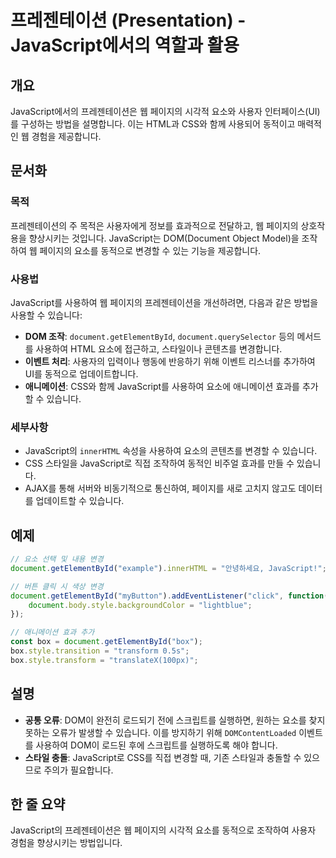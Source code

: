 <!--
Meta Description: # 프레젠테이션 (Presentation) - JavaScript에서의 역할과 활용 ## 개요 JavaScript에서의 프레젠테이션은 웹 페이지의 시각적 요소와 사용자 인터페이스(UI)를 구성하는 방법을 설명합니다. 이는 HTML과 CSS와 함께 사용되어 동적이고 매력...
Meta Keywords: document, 있습니다, 페이지의, 사용하여, getelementbyid
-->

# 프레젠테이션 (Presentation) - JavaScript에서의 역할과 활용

## 개요
JavaScript에서의 프레젠테이션은 웹 페이지의 시각적 요소와 사용자 인터페이스(UI)를 구성하는 방법을 설명합니다. 이는 HTML과 CSS와 함께 사용되어 동적이고 매력적인 웹 경험을 제공합니다.

## 문서화
### 목적
프레젠테이션의 주 목적은 사용자에게 정보를 효과적으로 전달하고, 웹 페이지의 상호작용을 향상시키는 것입니다. JavaScript는 DOM(Document Object Model)을 조작하여 웹 페이지의 요소를 동적으로 변경할 수 있는 기능을 제공합니다.

### 사용법
JavaScript를 사용하여 웹 페이지의 프레젠테이션을 개선하려면, 다음과 같은 방법을 사용할 수 있습니다:
- **DOM 조작**: `document.getElementById`, `document.querySelector` 등의 메서드를 사용하여 HTML 요소에 접근하고, 스타일이나 콘텐츠를 변경합니다.
- **이벤트 처리**: 사용자의 입력이나 행동에 반응하기 위해 이벤트 리스너를 추가하여 UI를 동적으로 업데이트합니다.
- **애니메이션**: CSS와 함께 JavaScript를 사용하여 요소에 애니메이션 효과를 추가할 수 있습니다.

### 세부사항
- JavaScript의 `innerHTML` 속성을 사용하여 요소의 콘텐츠를 변경할 수 있습니다.
- CSS 스타일을 JavaScript로 직접 조작하여 동적인 비주얼 효과를 만들 수 있습니다.
- AJAX를 통해 서버와 비동기적으로 통신하여, 페이지를 새로 고치지 않고도 데이터를 업데이트할 수 있습니다.

## 예제
```javascript
// 요소 선택 및 내용 변경
document.getElementById("example").innerHTML = "안녕하세요, JavaScript!";

// 버튼 클릭 시 색상 변경
document.getElementById("myButton").addEventListener("click", function() {
    document.body.style.backgroundColor = "lightblue";
});

// 애니메이션 효과 추가
const box = document.getElementById("box");
box.style.transition = "transform 0.5s";
box.style.transform = "translateX(100px)";
```

## 설명
- **공통 오류**: DOM이 완전히 로드되기 전에 스크립트를 실행하면, 원하는 요소를 찾지 못하는 오류가 발생할 수 있습니다. 이를 방지하기 위해 `DOMContentLoaded` 이벤트를 사용하여 DOM이 로드된 후에 스크립트를 실행하도록 해야 합니다.
- **스타일 충돌**: JavaScript로 CSS를 직접 변경할 때, 기존 스타일과 충돌할 수 있으므로 주의가 필요합니다.

## 한 줄 요약
JavaScript의 프레젠테이션은 웹 페이지의 시각적 요소를 동적으로 조작하여 사용자 경험을 향상시키는 방법입니다.